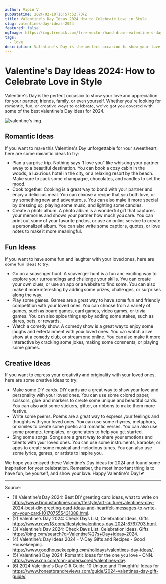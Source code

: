 ```yaml
---
author: Vipin V
pubDatetime: 2024-02-10T15:57:52.737Z
title: Valentine's Day Ideas 2024 How to Celebrate Love in Style
slug: valentines-day-ideas-2024
featured: false
ogImage: https://img.freepik.com/free-vector/hand-drawn-valentine-s-day-background_23-2148399453.jpg
tags:
  - love
description: Valentine's Day is the perfect occasion to show your love and appreciation for your partner, friends, family, or even yourself. Whether you're looking for romantic, fun, or creative ways to celebrate, we've got you covered with some of the best Valentine's Day ideas for 2024.
---
```


# Valentine's Day Ideas 2024: How to Celebrate Love in Style

Valentine's Day is the perfect occasion to show your love and appreciation for your partner, friends, family, or even yourself. Whether you're looking for romantic, fun, or creative ways to celebrate, we've got you covered with some of the best Valentine's Day ideas for 2024.

![valentine's img](https://img.freepik.com/free-vector/hand-drawn-valentine-s-day-background_23-2148399453.jpg)

## Romantic Ideas

If you want to make this Valentine's Day unforgettable for your sweetheart, here are some romantic ideas to try:

- Plan a surprise trip. Nothing says "I love you" like whisking your partner away to a beautiful destination. You can book a cozy cabin in the woods, a luxurious hotel in the city, or a relaxing resort by the beach. Make sure to pack some champagne, chocolates, and candles to set the mood.
- Cook together. Cooking is a great way to bond with your partner and enjoy a delicious meal. You can choose a recipe that you both love, or try something new and adventurous. You can also make it more special by dressing up, playing some music, and lighting some candles.
- Create a photo album. A photo album is a wonderful gift that captures your memories and shows your partner how much you care. You can print out some of your favorite photos, or use an online service to create a personalized album. You can also write some captions, quotes, or love notes to make it more meaningful.

## Fun Ideas

If you want to have some fun and laughter with your loved ones, here are some fun ideas to try:

- Go on a scavenger hunt. A scavenger hunt is a fun and exciting way to explore your surroundings and challenge your skills. You can create your own clues, or use an app or a website to find some. You can also make it more interesting by adding some prizes, challenges, or surprises along the way.
- Play some games. Games are a great way to have some fun and friendly competition with your loved ones. You can choose from a variety of games, such as board games, card games, video games, or trivia games. You can also spice things up by adding some stakes, such as dares, bets, or rewards.
- Watch a comedy show. A comedy show is a great way to enjoy some laughs and entertainment with your loved ones. You can watch a live show at a comedy club, or stream one online. You can also make it more interactive by cracking some jokes, making some comments, or playing some games.

## Creative Ideas

If you want to express your creativity and originality with your loved ones, here are some creative ideas to try:

- Make some DIY cards. DIY cards are a great way to show your love and personality with your loved ones. You can use some colored paper, scissors, glue, and markers to create some unique and beautiful cards. You can also add some stickers, glitter, or ribbons to make them more festive.
- Write some poems. Poems are a great way to express your feelings and thoughts with your loved ones. You can use some rhymes, metaphors, or similes to create some poetic and romantic verses. You can also use some prompts, templates, or generators to help you get started.
- Sing some songs. Songs are a great way to share your emotions and talents with your loved ones. You can use some instruments, karaoke, or apps to create some musical and melodious tunes. You can also use some lyrics, genres, or artists to inspire you.

We hope you enjoyed these Valentine's Day ideas for 2024 and found some inspiration for your celebration. Remember, the most important thing is to have fun, be yourself, and show your love. Happy Valentine's Day! 💕

---

Source:

- (1) Valentine's Day 2024: Best DIY greeting card ideas, what to write on https://www.hindustantimes.com/lifestyle/art-culture/valentines-day-2024-best-diy-greeting-card-ideas-and-heartfelt-messages-to-write-on-your-card-101707555431088.html.
- (2) Valentine's Day 2024: Check Days List, Celebration Ideas, Gifts https://www.news18.com/lifestyle/valentines-day-2024-8767703.html.
- (3) Valentine's Day 2024: Check Days List, Celebration Ideas, Gifts https://bing.com/search?q=Valentine%27s+Day+ideas+2024.
- (4) Valentine's Day Ideas 2024 - V-Day Gifts and Recipes - Good Housekeeping. https://www.goodhousekeeping.com/holidays/valentines-day-ideas/.
- (5) Valentine’s Day 2024: Romantic ideas for the one you love - CNN. https://www.cnn.com/cnn-underscored/valentines-day.
- (6) 2024 Valentine's Day Gift Guide: 10 Unique and Thoughtful Ideas for https://www.honestbrandreviews.com/guide/2024-valentines-day-gift-guide/.
